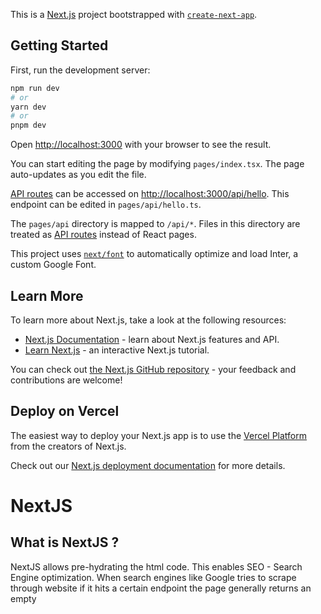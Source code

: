 This is a [Next.js](https://nextjs.org/) project bootstrapped with [`create-next-app`](https://github.com/vercel/next.js/tree/canary/packages/create-next-app).

## Getting Started

First, run the development server:

```bash
npm run dev
# or
yarn dev
# or
pnpm dev
```

Open [http://localhost:3000](http://localhost:3000) with your browser to see the result.

You can start editing the page by modifying `pages/index.tsx`. The page auto-updates as you edit the file.

[API routes](https://nextjs.org/docs/api-routes/introduction) can be accessed on [http://localhost:3000/api/hello](http://localhost:3000/api/hello). This endpoint can be edited in `pages/api/hello.ts`.

The `pages/api` directory is mapped to `/api/*`. Files in this directory are treated as [API routes](https://nextjs.org/docs/api-routes/introduction) instead of React pages.

This project uses [`next/font`](https://nextjs.org/docs/basic-features/font-optimization) to automatically optimize and load Inter, a custom Google Font.

## Learn More

To learn more about Next.js, take a look at the following resources:

- [Next.js Documentation](https://nextjs.org/docs) - learn about Next.js features and API.
- [Learn Next.js](https://nextjs.org/learn) - an interactive Next.js tutorial.

You can check out [the Next.js GitHub repository](https://github.com/vercel/next.js/) - your feedback and contributions are welcome!

## Deploy on Vercel

The easiest way to deploy your Next.js app is to use the [Vercel Platform](https://vercel.com/new?utm_medium=default-template&filter=next.js&utm_source=create-next-app&utm_campaign=create-next-app-readme) from the creators of Next.js.

Check out our [Next.js deployment documentation](https://nextjs.org/docs/deployment) for more details.

# NextJS

## What is NextJS ?

NextJS allows pre-hydrating the html code. This enables SEO - Search Engine optimization. When search engines like Google tries to scrape through website if it hits a certain endpoint the page generally returns an empty <script> tag which does not convey anything about the website.

## Migrating to NextJS

In React we had App.js with all the routes which helps us navigate. In NextJS instead of routes we have a pages directory and the file name acts like routes

## getServerSideProps() in ssr.tsx files inside pages

It is important to have the function getServerSideProps() in the ssr files of pages. This is an asynchronous function. When this particular page is hit the control directly goes to this function and waits for the response from the request. Once the reqest is obtained we send it as props to the default function for the initial rendering

### Next - 13 aritce - https://nextjs.org/blog/next-13

For dynamic values such as courses/1 create a directory called courses with filename as [courseId].tsx and inside use a hook that gives the params id
